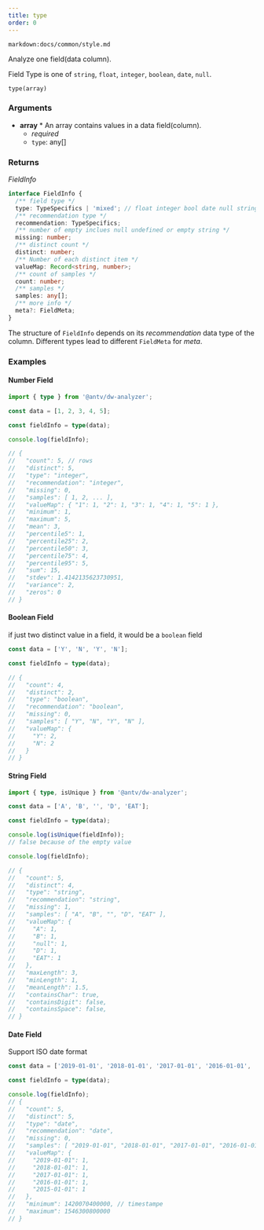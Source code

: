 ```yaml
---
title: type
order: 0
---
```


`markdown:docs/common/style.md`

<div class="doc-md">

Analyze one field(data column).

Field Type is one of `string`, `float`, `integer`, `boolean`, `date`, `null`.

```sign
type(array)
```

### Arguments

* **array** * An array contains values in a data field(column).
  * _required_
  * `type`: any[]

### Returns

*FieldInfo*

```ts
interface FieldInfo {
  /** field type */
  type: TypeSpecifics | 'mixed'; // float integer bool date null string mixed
  /** recommendation type */
  recommendation: TypeSpecifics;
  /** number of empty inclues null undefined or empty string */
  missing: number;
  /** distinct count */
  distinct: number;
  /** Number of each distinct item */
  valueMap: Record<string, number>;
  /** count of samples */
  count: number;
  /** samples */
  samples: any[];
  /** more info */
  meta?: FieldMeta;
}
```

The structure of `FieldInfo` depends on its *recommendation* data type of the column. Different types lead to different `FieldMeta` for *meta*.

### Examples

#### Number Field

```ts
import { type } from '@antv/dw-analyzer';

const data = [1, 2, 3, 4, 5];

const fieldInfo = type(data);

console.log(fieldInfo);

// {
//   "count": 5, // rows
//   "distinct": 5,
//   "type": "integer",
//   "recommendation": "integer",
//   "missing": 0,
//   "samples": [ 1, 2, ... ],
//   "valueMap": { "1": 1, "2": 1, "3": 1, "4": 1, "5": 1 },
//   "minimum": 1,
//   "maximum": 5,
//   "mean": 3,
//   "percentile5": 1,
//   "percentile25": 2,
//   "percentile50": 3,
//   "percentile75": 4,
//   "percentile95": 5,
//   "sum": 15,
//   "stdev": 1.4142135623730951,
//   "variance": 2,
//   "zeros": 0
// }
```


#### Boolean Field

if just two distinct value in a field, it would be a `boolean` field

```ts
const data = ['Y', 'N', 'Y', 'N'];

const fieldInfo = type(data);

// {
//   "count": 4,
//   "distinct": 2,
//   "type": "boolean",
//   "recommendation": "boolean",
//   "missing": 0,
//   "samples": [ "Y", "N", "Y", "N" ],
//   "valueMap": {
//     "Y": 2,
//     "N": 2
//   }
// }
```

#### String Field

```ts
import { type, isUnique } from '@antv/dw-analyzer';

const data = ['A', 'B', '', 'D', 'EAT'];

const fieldInfo = type(data);

console.log(isUnique(fieldInfo));
// false because of the empty value

console.log(fieldInfo);

// {
//   "count": 5,
//   "distinct": 4,
//   "type": "string",
//   "recommendation": "string",
//   "missing": 1,
//   "samples": [ "A", "B", "", "D", "EAT" ],
//   "valueMap": {
//     "A": 1,
//     "B": 1,
//     "null": 1,
//     "D": 1,
//     "EAT": 1
//   },
//   "maxLength": 3,
//   "minLength": 1,
//   "meanLength": 1.5,
//   "containsChar": true,
//   "containsDigit": false,
//   "containsSpace": false,
// }
```

#### Date Field

Support ISO date format

```ts
const data = ['2019-01-01', '2018-01-01', '2017-01-01', '2016-01-01', '2015-01-01'];

const fieldInfo = type(data);

console.log(fieldInfo);
// {
//   "count": 5,
//   "distinct": 5,
//   "type": "date",
//   "recommendation": "date",
//   "missing": 0,
//   "samples": [ "2019-01-01", "2018-01-01", "2017-01-01", "2016-01-01", "2015-01-01" ],
//   "valueMap": {
//     "2019-01-01": 1,
//     "2018-01-01": 1,
//     "2017-01-01": 1,
//     "2016-01-01": 1,
//     "2015-01-01": 1
//   },
//   "minimum": 1420070400000, // timestampe
//   "maximum": 1546300800000
// }
```

</div>
